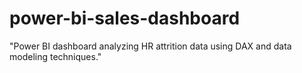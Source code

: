 # power-bi-sales-dashboard
"Power BI dashboard analyzing HR attrition data using DAX and data modeling techniques."
